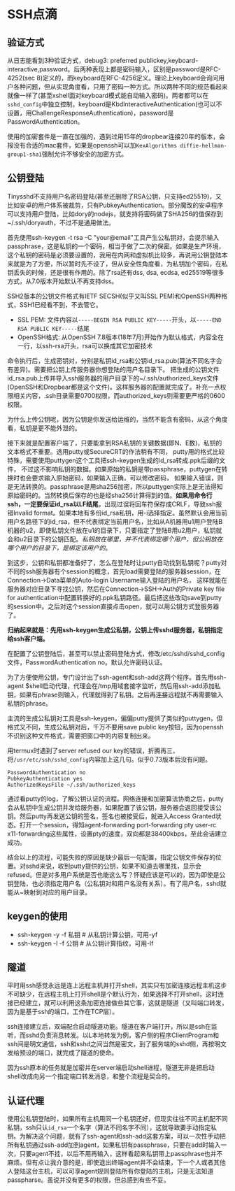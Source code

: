 # SSH点滴

验证方式
----
从日志能看到3种验证方式，debug3: preferred publickey,keyboard-interactive,password。后两种表现上都是密码输入，区别是password是RFC-4252(sec 8)定义的，而keyboard在RFC-4256定义。理论上keyboard会询问用户各种问题，但从实现角度看，只用了密码一种方式。所以两种不同的规范看起来就像一样了(甚至xshell面对keyboard模式能自动输入密码)。两者都可以在`sshd_config`中独立控制，keyboard是KbdInteractiveAuthentication(也可以不设置，用ChallengeResponseAuthentication)，password是PasswordAuthentication。

使用的加密套件是一直在加强的，遇到过用15年的dropbear连接20年的版本，会报没有合适的mac套件，如果是openssh可以加`KexAlgorithms diffie-hellman-group1-sha1`强制允许不够安全的加密方式。

公钥登陆
----
Tinysshd不支持用户名密码登陆(甚至还删除了RSA公钥，只支持ed25519)，又比如安卓的用户体系被裁剪，只有PubkeyAuthentication。部分魔改的安卓程序可以支持用户登陆，比如dory的nodejs，就支持将密码做了SHA256的值保存到~/.ssh/doryauth，不过不是通用做法。

首先使用ssh-keygen -t rsa -C "your@email"工具产生公私钥对，会提示输入passphrase，这是私钥的一个密码，相当于做了二次的保密。如果是生产环境，这个私钥的密码是必须要设置的，我用在内网和虚拟机比较多，再说用公钥登陆本来就是为了方便，所以暂时先不设了，但从安全性角度看，为私钥加个密码，在私钥丢失的时候，还是很有作用的。除了rsa还有dss, dsa, ecdsa, ed25519等很多方式，从7.0版本开始默认不再支持dss。

SSH2版本的公钥文件格式有IETF SECSH(似乎又叫SSL PEM)和OpenSSH两种格式，SSH1已经看不到，不去管它。

* SSL PEM: 文件内容以`-----BEGIN RSA PUBLIC KEY-----`开头，以`-----END RSA PUBLIC KEY-----`结尾
* OpenSSH格式: 从OpenSSH 7.8版本(18年7月)开始作为默认格式，内容全在一行，以ssh-rsa开头，rsa可以换成其它加密技术

命令执行后，生成密钥对，分别是私钥id\_rsa和公钥id\_rsa.pub(算法不同名字会有差异)。需要把公钥上传服务器你想登陆的用户名目录下。
把生成的公钥文件id\_rsa.pub上传并导入ssh服务器的用户目录下的~/.ssh/authorized\_keys文件(OpenSSH和Dropbear都是这个文件)。这样服务器的配置就完成了。补充一点权限相关内容，.ssh目录需要0700权限，而authorized\_keys则需要更严格的0600权限。

为什么上传公钥呢，因为公钥是你发送给运维的，当然不能含有密码，从这个角度看，私钥是更不能外泄的。

接下来就是配置客户端了，只要能拿到RSA私钥的关键数据(即N、E数)，私钥的文本格式不重要。选用putty或SecureCRT的作法稍有不同，
putty用的格式比较特殊，需要使用puttygen这个工具把ssh-keygen生成的id\_rsa转成.ppk后缀的文件，
不过这不影响私钥的数据。如果原始的私钥是带passphrase，puttygen在转换时也会要求输入原始密码，如果输入正确，可以修改密码，
如果输入错误，则是无法转换的。passphrase是用sha256加密，所以puttygen实际上是无法得知原始密码的。当然转换后保存的也是经sha256计算得到的值。**如果用命令行ssh，一定要保证id\_rsa以LF结尾**，出现过误将回车符保存成CRLF，导致ssh报错Invalid format。如果本地有多份id\_rsa私钥，用-i选择指定。虽然默认会用当前用户名路径下的id\_rsa，但不代表绑定当前用户名，比如从A机器用u1用户登陆B机器的u2，即使私钥文件放在u1的目录下，只要指定了登陆B用u2用户，私钥就会和u2目录下的公钥匹配。*私钥放在哪里，并不代表绑定哪个用户，但公钥放在哪个用户的目录下，是绑定该用户的*。

到这步，公钥和私钥都准备好了，怎么在登陆时让putty自动找到私钥呢？putty对不同的ssh服务器有个session的概念，首先load需要登陆的服务器session，在Connection->Data菜单的Auto-login Username输入登陆的用户名，
这样就能在服务器对应目录下寻找公钥，然后在Connection->SSH->Auth的Private key file for authentication中配置转换好的.ppk私钥路径。最后把这些改动save到putty的session中。之后对这个session直接点击open，就可以用公钥方式登服务器了。

**归纳起来就是：先用ssh-keygen生成公私钥，公钥上传sshd服务器，私钥指定给ssh客户端。**

在配置了公钥登陆后，甚至可以禁止密码登陆方式，修改/etc/sshd/sshd_config文件，PasswordAuthentication no。默认允许密码认证。

为了方便使用公钥，专门设计出了ssh-agent和ssh-add这两个程序。首先用ssh-agent $shell启动代理，代理会在/tmp用域套接字监听，然后用ssh-add添加私钥，如果有phrase则输入，代理就得到了私钥。之后再连接远程就不再需要输入私钥的phrase。

主流的生成公私钥对工具是ssh-keygen，偏偏putty提供了类似的puttygen，但格式又不同，生成公私钥对后，千万不要用save public key按钮，因为openssh不识别这种文件格式，需要把窗口中的内容复制出来。

用termux时遇到了server refused our key的错误，折腾再三，将`/usr/etc/ssh/sshd_config`内容加上这几句。似乎0.73版本后没有问题。
```
PasswordAuthentication no
PubkeyAuthentication yes
AuthorizedKeysFile ~/.ssh/authorized_keys
```

通过看putty的log，了解公钥认证的流程。网络连接和加密算法协商之后，putty会从私钥中生成公钥并发给服务器，如果配置了该公钥，服务器会返回接受该公钥。然后putty再发送公钥的签名，签名也被接受后，就进入Access Granted状态。打开一个session，得知agent-forwarding port-forwarding pty user-rc x11-forwarding这些属性，设置pty的速度，双向都是38400kbps，至此会话建立成功。

结合以上的流程，可能失败的原因是缺少最后一句配置，指定公钥文件保存的位置。对sshd来说，收到putty提供的公钥，如果不知道去哪里找，显示会refused。但是对多用户系统是否也能这么写？怀疑应该是可以的，因为即使是公钥登陆，也必须指定用户名（公私钥对和用户名没有关系）。有了用户名，sshd就能从~映射到对应的用户目录。

keygen的使用
----
* ssh-keygen -y -f 私钥  # 从私钥计算公钥，可用-yf
* ssh-keygen -l -f 公钥  # 从公钥计算指纹，可用-lf

隧道
----
平时用ssh感觉永远是连上远程主机并打开shell，其实只有加密连接远程主机这步不可缺少，在远程主机上打开shell是个默认行为，如果选择不打开shell，这时连接已经建立，就可以利用这条加密连接做些其它事，这就是隧道（又叫端口转发，因为是基于ssh的端口，工作在TCP层）。

ssh连接建立后，双端配合启动隧道功能。隧道在客户端打开，所以是ssh在监听，而sshd负责消息转发。以L本地转发为例，客户侧的程序ClientProgram和ssh间是明文通信，ssh和sshd之间当然是密文，到了服务端的sshd侧，再按明文发给预设的端口，就完成了隧道的使命。

因为ssh原本的任务就是加密并在server端启动shell进程，隧道无非是把启动shell改成向另一个指定端口转发消息，和整个流程是契合的。

认证代理
--
使用公私钥登陆时，如果所有主机用同一个私钥还好，但现实往往不同主机配不同私钥，ssh只认`id_rsa`一个名字（算法不同名字不同），这就导致要手动指定私钥。为解决这个问题，就有了ssh-agent和ssh-add这套方案，可以一次性手动把所有私钥通过ssh-add加到agent，如果私钥有passphrase，只要在add时输入一次，只要agent不挂，以后不用再输入，这样看起来私钥带上passphrase也并不麻烦。但有点让我介意的是，即使退出终端agent并不会结束，下一个人或者其他人登陆这台主机，可以可享agent规则登陆所有你登陆的主机，只是无法知道passpharse。虽说并没有更多的权限，但总感到有些不妥。
